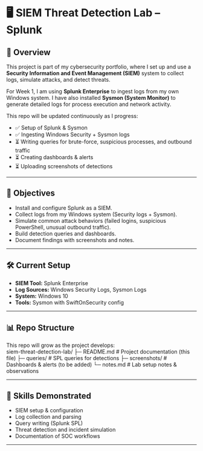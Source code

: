 

# 🖥️ SIEM Threat Detection Lab – Splunk

## 📌 Overview
This project is part of my cybersecurity portfolio, where I set up and use a **Security Information and Event Management (SIEM)** system to collect logs, simulate attacks, and detect threats.  

For Week 1, I am using **Splunk Enterprise** to ingest logs from my own Windows system. I have also installed **Sysmon (System Monitor)** to generate detailed logs for process execution and network activity.  

This repo will be updated continuously as I progress:
- ✅ Setup of Splunk & Sysmon  
- ✅ Ingesting Windows Security + Sysmon logs  
- ⏳ Writing queries for brute-force, suspicious processes, and outbound traffic  
- ⏳ Creating dashboards & alerts  
- ⏳ Uploading screenshots of detections  

---

## 🎯 Objectives
- Install and configure Splunk as a SIEM.  
- Collect logs from my Windows system (Security logs + Sysmon).  
- Simulate common attack behaviors (failed logins, suspicious PowerShell, unusual outbound traffic).  
- Build detection queries and dashboards.  
- Document findings with screenshots and notes.  

---

## 🛠️ Current Setup
- **SIEM Tool:** Splunk Enterprise 
- **Log Sources:** Windows Security Logs, Sysmon Logs  
- **System:** Windows 10  
- **Tools:** Sysmon with SwiftOnSecurity config  

---

## 📊 Repo Structure
This repo will grow as the project develops:  
siem-threat-detection-lab/
├─ README.md # Project documentation (this file)
├─ queries/ # SPL queries for detections
├─ screenshots/ # Dashboards & alerts (to be added)
└─ notes.md # Lab setup notes & observations


---

## 🔑 Skills Demonstrated
- SIEM setup & configuration  
- Log collection and parsing  
- Query writing (Splunk SPL)  
- Threat detection and incident simulation  
- Documentation of SOC workflows  

---


